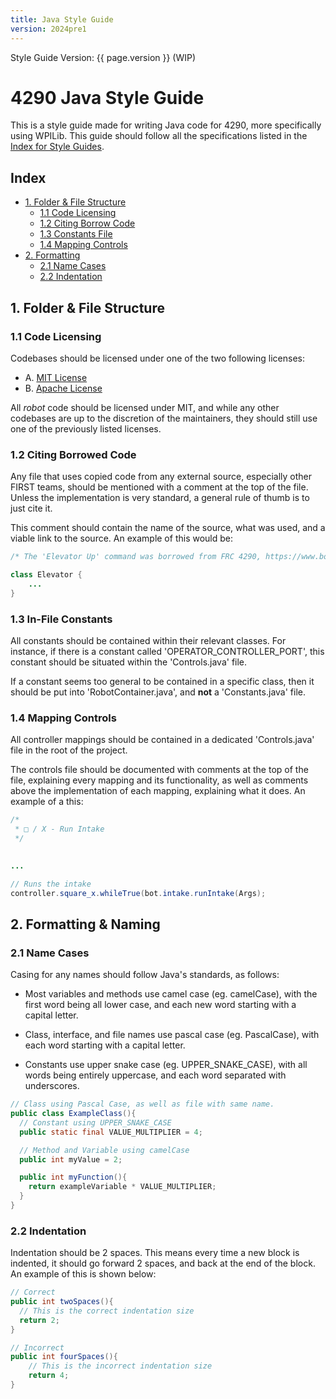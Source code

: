 ```yaml
---
title: Java Style Guide
version: 2024pre1
---
```


Style Guide Version: {{ page.version }} (WIP)

# 4290 Java Style Guide
This is a style guide made for writing Java code for 4290, more specifically using WPILib. This guide should follow all the specifications listed in the [Index for Style Guides](./).

## Index
  - [1. Folder \& File Structure](#1-folder--file-structure)
    - [1.1 Code Licensing](#11-code-licensing)
    - [1.2 Citing Borrow Code](#12-citing-borrowed-code)
    - [1.3 Constants File](#13-in-file-constants)
    - [1.4 Mapping Controls](#14-mapping-controls)
  - [2. Formatting](#2-formatting--naming)
    - [2.1 Name Cases](#21-name-cases)
    - [2.2 Indentation](#22-indentation)

## 1. Folder & File Structure
### 1.1 Code Licensing
Codebases should be licensed under one of the two following licenses:
- A. [MIT License](https://choosealicense.com/licenses/mit/)
- B. [Apache License](https://choosealicense.com/licenses/apache-2.0/)

All *robot* code should be licensed under MIT, and while any other codebases are up to the discretion of the maintainers, they should still use one of the previously listed licenses.


### 1.2 Citing Borrowed Code
Any file that uses copied code from any external source, especially other FIRST teams, should be mentioned with a comment at the top of the file. Unless the implementation is very standard, a general rule of thumb is to just cite it. 

This comment should contain the name of the source, what was used, and a viable link to the source. An example of this would be:
```java
/* The 'Elevator Up' command was borrowed from FRC 4290, https://www.bow4290.org/ */

class Elevator {
    ...
}
```


### 1.3 In-File Constants
All constants should be contained within their relevant classes. For instance, if there is a constant called 'OPERATOR_CONTROLLER_PORT', this constant should be situated within the 'Controls.java' file.

If a constant seems too general to be contained in a specific class, then it should be put into 'RobotContainer.java', and **not** a 'Constants.java' file.


### 1.4 Mapping Controls
All controller mappings should be contained in a dedicated 'Controls.java' file in the root of the project.

The controls file should be documented with comments at the top of the file, explaining every mapping and its functionality, as well as comments above the implementation of each mapping, explaining what it does. An example of a this:

```java
/* 
 * □ / X - Run Intake 
 */
  

...

// Runs the intake
controller.square_x.whileTrue(bot.intake.runIntake(Args);

```


## 2. Formatting & Naming
### 2.1 Name Cases
Casing for any names should follow Java's standards, as follows:
- Most variables and methods use camel case (eg. camelCase), with the first word being all lower case, and each new word starting with a capital letter.
  
- Class, interface, and file names use pascal case (eg. PascalCase), with each word starting with a capital letter.

- Constants use upper snake case (eg. UPPER_SNAKE_CASE), with all words being entirely uppercase, and each word separated with underscores.

```java
// Class using Pascal Case, as well as file with same name.
public class ExampleClass(){
  // Constant using UPPER_SNAKE_CASE
  public static final VALUE_MULTIPLIER = 4;

  // Method and Variable using camelCase
  public int myValue = 2;

  public int myFunction(){
    return exampleVariable * VALUE_MULTIPLIER;
  }
}
```


### 2.2 Indentation
Indentation should be 2 spaces. This means every time a new block is indented, it should go forward 2 spaces, and back at the end of the block. An example of this is shown below:
```java
// Correct
public int twoSpaces(){
  // This is the correct indentation size
  return 2;
}

// Incorrect
public int fourSpaces(){
    // This is the incorrect indentation size
    return 4;
}

```

